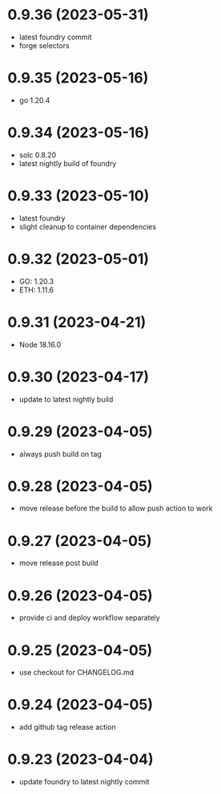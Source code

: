 # 0.9.36 (2023-05-31)

* latest foundry commit
* forge selectors

# 0.9.35 (2023-05-16)

* go 1.20.4

# 0.9.34 (2023-05-16)

* solc 0.8.20
* latest nightly build of foundry

# 0.9.33 (2023-05-10)

* latest foundry
* slight cleanup to container dependencies

# 0.9.32 (2023-05-01)

* GO: 1.20.3
* ETH: 1.11.6

# 0.9.31 (2023-04-21)

* Node 18.16.0

# 0.9.30 (2023-04-17)

* update to latest nightly build

# 0.9.29 (2023-04-05)

* always push build on tag

# 0.9.28 (2023-04-05)

* move release before the build to allow push action to work

# 0.9.27 (2023-04-05)

* move release post build

# 0.9.26 (2023-04-05)

* provide ci and deploy workflow separately

# 0.9.25 (2023-04-05)

* use checkout for CHANGELOG.md

# 0.9.24 (2023-04-05)

* add github tag release action

# 0.9.23 (2023-04-04)

* update foundry to latest nightly commit
